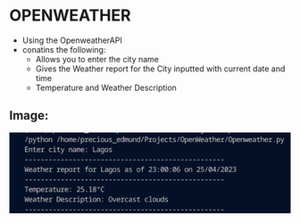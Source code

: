 # OPENWEATHER 

- Using the OpenweatherAPI
- conatins the following:
    -  Allows you to enter the city name
    -  Gives the Weather report for the City inputted with current date and time
    -  Temperature and Weather Description

## Image:
 
 ![](Images/Weather.png)